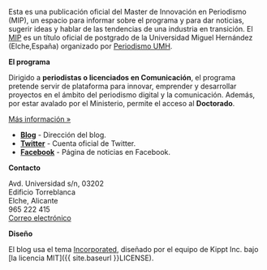 Esta es una publicación oficial del Master de Innovación en Periodismo (MIP), un espacio para informar sobre el programa y para dar noticias, sugerir ideas y hablar de las tendencias de una industria en transición. El [MIP](http://mip.umh.es) es un título oficial de postgrado de la Universidad Miguel Hernández (Elche,España) organizado por [Periodismo UMH](http://periodismo.umh/).

**El programa**
	
Dirigido a **periodistas o licenciados en Comunicación**, el programa pretende servir de plataforma para innovar, emprender y desarrollar proyectos en el ámbito del periodismo digital y la comunicación. Además, por estar avalado por el Ministerio, permite el acceso al **Doctorado**.

[Más información »](http://bit.ly/XkRLxD)

* **[Blog](http://mip.umh.es/blog)** - Dirección del blog.
* **[Twitter](http://twitter.com/mipumh)** - Cuenta oficial de Twitter.
* **[Facebook](http://www.facebook.com/mipumh)** - Página de noticias en Facebook.

**Contacto**

Avd. Universidad s/n, 03202  
Edificio Torreblanca  
Elche, Alicante  
965 222 415  
[Correo electrónico](mailto:mip@umh.es)

**Diseño**

El blog usa el tema [Incorporated](http://incorporated.sendtoinc.com/), diseñado por el equipo de Kippt Inc. bajo [la licencia MIT]({{ site.baseurl }}LICENSE).

